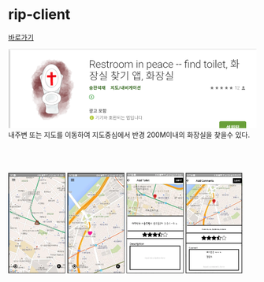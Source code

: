 # rip-client

<a href="https://play.google.com/store/apps/details?id=com.seunghwanseokjae.seunghwan&hl=ko"> 바로가기 </a>


<img src="./images-description/화장실1.PNG" alt=''/>
내주변 또는 지도를 이동하여 지도중심에서 반경 200M이내의 화장실을 찾을수 있다.
<br><br><br><br><br>

<div>
  <img src="./images-description/화장실2.PNG" width="23%" alt=''/>
  <img src="./images-description/화장실3.PNG" width="23%" alt=''/>
  <img src="./images-description/화장실4.PNG" width="23%" alt=''/>
  <img src="./images-description/화장실5.PNG" width="23%" alt=''/>
 </div>
